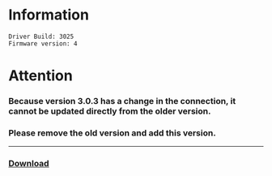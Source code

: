 # Information
```
Driver Build: 3025
Firmware version: 4
```
# Attention

### Because version 3.0.3 has a change in the connection, it cannot be updated directly from the older version.

### Please remove the old version and add this version.

---

### [Download](https://github.com/nhthai173/control4/raw/main/RCM64/Published/All%20version/3.0.3/hf_rcm-v3.0.3.zip)